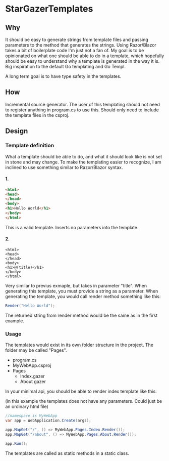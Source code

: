 # StarGazerTemplates

## Why

It should be easy to generate strings from template files and passing parameters to the method that generates the strings. Using Razor/Blazor takes a bit of boilerplate code I'm just not a fan of. My goal is to be opinionated on what one should be able to do in a template, which hopefully should be easy to understand why a template is generated in the way it is. Big inspiration to the default Go templating and Go Templ. 

A long term goal is to have type safety in the templates.

## How
Incremental source generator. The user of this templating should not need to register anything in program.cs to use this. Should only need to include the template files in the csproj.

## Design

### Template definition
What a template should be able to do, and what it should look like is not set in stone and may change. To make the templating easier to recognize, I am inclined to use something similar to Razor/Blazor syntax. 

#### 1.
```html
<html>
<head>
</head>
<body>
<h1>Hello World</h1>
</body>
</html>
```
This is a valid template. Inserts no parameters into the template.

#### 2.

```razor
<html>
<head>
</head>
<body>
<h1>@(title)</h1>
</body>
</html>
```
Very similar to previus exmaple, but takes in parameter "title". When generating this template, you must provide a string as a parameter. When generating the template, you would call render method something like this:

```cs
Render("Hello World");
```
The returned string from render method would be the same as in the first example.

### Usage

The templates would exist in its own folder structure in the project. The folder may be called "Pages".
 
- program.cs
- MyWebApp.csproj
- Pages
  - Index.gazer
  - About gazer

In your minimal api, you should be able to render index template like this: 

(in this example the templates does not have any parameters. Could just be an ordinary html file)

```cs
//namespace is MyWebApp
var app = WebApplication.Create(args);

app.MapGet("/", () => MyWebApp.Pages.Index.Render());
app.MapGet("/about", () => MyWebApp.Pages.About.Render());

app.Run();
```
The templates are called as static methods in a static class.
